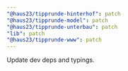 ```yaml
---
"@haus23/tipprunde-hinterhof": patch
"@haus23/tipprunde-model": patch
"@haus23/tipprunde-unterbau": patch
"lib": patch
"@haus23/tipprunde-www": patch
---
```


Update dev deps and typings.
